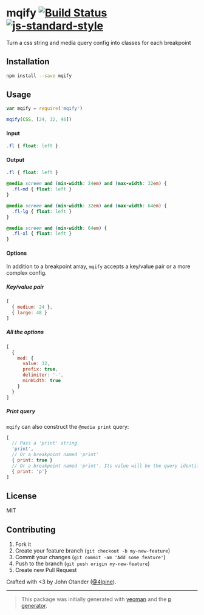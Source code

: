 # mqify [![Build Status](https://secure.travis-ci.org/johno/mqify.svg?branch=master)](https://travis-ci.org/johno/mqify) [![js-standard-style](https://img.shields.io/badge/code%20style-standard-brightgreen.svg?style=flat)](https://github.com/feross/standard)

Turn a css string and media query config into classes for each breakpoint

## Installation

```bash
npm install --save mqify
```

## Usage

```javascript
var mqify = require('mqify')

mqify(CSS, [24, 32, 46])
```

#### Input

```css
.fl { float: left }
```

#### Output

```css
.fl { float: left }

@media screen and (min-width: 24em) and (max-width: 32em) {
  .fl-md { float: left }
}

@media screen and (min-width: 32em) and (max-width: 64em) {
  .fl-lg { float: left }
}

@media screen and (min-width: 64em) {
  .fl-xl { float: left }
}
```

#### Options

In addition to a breakpoint array, `mqify` accepts a key/value pair or a more complex config.

##### Key/value pair

```js
[
  { medium: 24 },
  { large: 48 }
]
```

##### All the options

```js
[
  {
    med: {
      value: 32,
      prefix: true,
      delimiter: '-',
      minWidth: true
    }
  }
]
```

##### Print query

`mqify` can also construct the `@media print` query:

```js
[
  // Pass a 'print' string
  'print',
  // Or a breakpoint named 'print'
  { print: true }
  // Or a breakpoint named 'print'. Its value will be the query identifier
  { print: 'p'}
]
```

## License

MIT

## Contributing

1. Fork it
2. Create your feature branch (`git checkout -b my-new-feature`)
3. Commit your changes (`git commit -am 'Add some feature'`)
4. Push to the branch (`git push origin my-new-feature`)
5. Create new Pull Request

Crafted with <3 by John Otander ([@4lpine](https://twitter.com/4lpine)).

***

> This package was initially generated with [yeoman](http://yeoman.io) and the [p generator](https://github.com/johnotander/generator-p.git).
